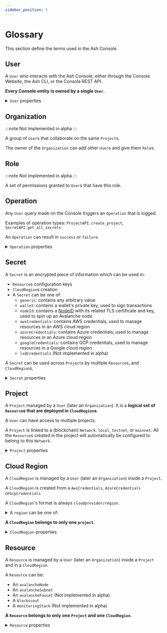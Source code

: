 ```yaml
---
sidebar_position: 5
---
```


# Glossary

This section define the terms used in the Ash Console.

## User

A `User` who interacts with the Ash Console, either through the Console Website, the Ash CLI, or the Console REST API.

**Every Console entity is owned by a single `User`.**

<details>
  <summary><code>User</code> properties</summary>
  <div>

```python
id: UUID4
username: str
firstname: str
lastname: str
email: str
```

  </div>
</details>

## Organization

:::note
Not implemented in alpha
:::

A group of `User`s that collaborate on the same `Project`s.

The owner of the `Organization` can add other `User`s and give them `Role`s.

## Role

:::note
Not implemented in alpha
:::

A set of permissions granted to `User`s that have this role.

## Operation

Any `User` query made on the Console triggers an `Operation` that is logged.

Examples of operation types: `ProjectAPI.create_project`, `SecretAPI.get_all_secrets`

An `Operation` can result in `success` or `failure`.

<details>
  <summary><code>Operation</code> properties</summary>
  <div>

```python
id: UUID4
owner_id: UUID4 # The user who performed the operation
logged: datetime
target_type: str
target_id: UUID4 | None # Can be None if the operation is not related to a specific item
target_value: str | None
operation_type: str
args: List[str]
kwargs: Dict[str, str]
result: OperationResult
error_msg: str | None
```

  </div>
</details>

## Secret

A `Secret` is an encrypted piece of information which can be used in:

- `Resource`s configuration keys
- `CloudRegion`s creation
- A `Secret` can be one of:
  - `generic`: contains any arbitrary value
  - `wallet`: contains a wallet's private key, used to sign transactions
  - `nodeId`: contains a [NodeID](https://docs.avax.network/nodes/maintain/node-backup-and-restore#nodeid) with its related TLS certificate and key, used to spin up an Avalanche node
  - `awsCredentials`: contains AWS credentials, used to manage resources in an AWS cloud region
  - `azureCredentials`: contains Azure credentials, used to manage resources in an Azure cloud region
  - `googleCredentials`: contains GCP credentials, used to manage resources in a Google cloud region
  - `lxdCredentials` (Not implemented in alpha)

A `Secret` can be used across `Project`s by multiple `Resource`s, and `CloudRegion`s.

<details>
  <summary><code>Secret</code> properties</summary>
  <div>

```python
id: UUID4
owner_id: UUID4
name: str
secret_type: SecretType
created: datetime
used_by: Dict[UUID4, str] # (UUID => EntityType)
... # extra properties based on type
```

  </div>
</details>

## Project

A `Project` managed by a `User` (later an `Organization`). It is a **logical set of `Resource`s that are deployed in `CloudRegion`s**.

A `User` can have access to multiple projects.

A `Project` is linked to a (blockchain) `Network`: `local`, `testnet`, or `mainnet`. All the `Resource`s created in the project will automatically be configured to belong to this `Network`.

<details>
  <summary><code>Project</code> properties</summary>
  <div>

```python
id: UUID4
owner_id: UUID4
name: str
network: Network
created: datetime
cloud_regions_ids: Dict[str, UUID4]
resources_ids: Dict[str, UUID4]
...
```

  </div>
</details>

## Cloud Region

A `CloudRegion` is managed by a `User` (later an `Organization`) inside a `Project`.

A `CloudRegion` is created from a `AwsCredentials`, `AzureCredentials` or`GcpCredentials`

A `CloudRegion`'s format is always `cloudprovider/region`.

<details>
  <summary>A <code>region</code> can be one of:</summary>
  <div>

<details>
  <summary><code>azure/*</code></summary>
  <div>

- `azure/australiacentral`
- `azure/australiacentral2`
- `azure/australiaeast`
- `azure/australiasoutheast`
- `azure/brazilsouth`
- `azure/canadacentral`
- `azure/canadaeast`
- `azure/centralindia`
- `azure/centralus`
- `azure/eastasia`
- `azure/eastus`
- `azure/eastus2`
- `azure/francecentral`
- `azure/francesouth`
- `azure/germanynorth`
- `azure/germanywestcentral`
- `azure/japaneast`
- `azure/japanwest`
- `azure/koreacentral`
- `azure/koreasouth`
- `azure/northcentralus`
- `azure/northeurope`
- `azure/norwayeast`
- `azure/norwaywest`
- `azure/southafricanorth`
- `azure/southafricawest`
- `azure/southcentralus`
- `azure/southeastasia`
- `azure/southindia`
- `azure/swedencentral`
- `azure/switzerlandnorth`
- `azure/switzerlandwest`
- `azure/uaecentral`
- `azure/uaenorth`
- `azure/uksouth`
- `azure/ukwest`
- `azure/westcentralus`
- `azure/westeurope`
- `azure/westindia`
- `azure/westus`

</div>
</details>

<details>
  <summary><code>aws/*</code></summary>
  <div>

- `aws/af-south-1`
- `aws/ap-east-1`
- `aws/ap-northeast-1`
- `aws/ap-northeast-2`
- `aws/ap-northeast-3`
- `aws/ap-south-1`
- `aws/ap-south-2`
- `aws/ap-southeast-1`
- `aws/ap-southeast-2`
- `aws/ap-southeast-3`
- `aws/ap-southeast-4`
- `aws/ca-central-1`
- `aws/eu-central-1`
- `aws/eu-central-2`
- `aws/eu-north-1`
- `aws/eu-south-1`
- `aws/eu-south-2`
- `aws/eu-west-1`
- `aws/eu-west-2`
- `aws/eu-west-3`
- `aws/me-central-1`
- `aws/me-south-1`
- `aws/sa-east-1`
- `aws/us-east-1`
- `aws/us-east-2`
- `aws/us-west-1`
- `aws/us-west-2`

</div>
</details>

<details>
  <summary><code>google/*</code></summary>
  <div>

- `google/asia-east1`
- `google/asia-east2`
- `google/asia-northeast1`
- `google/asia-northeast2`
- `google/asia-northeast3`
- `google/asia-south1`
- `google/asia-southeast1`
- `google/asia-southeast2`
- `google/australia-southeast1`
- `google/europe-central2`
- `google/europe-north1`
- `google/europe-west1`
- `google/europe-west2`
- `google/europe-west3`
- `google/europe-west4`
- `google/europe-west6`
- `google/northamerica-northeast1`
- `google/southamerica-east1`
- `google/us-central1`
- `google/us-east1`
- `google/us-east4`
- `google/us-west1`
- `google/us-west2`
- `google/us-west3`
- `google/us-west4`

</div>
</details>

</div>
</details>

**A `CloudRegion` belongs to only one `project`.**

<details>
  <summary><code>CloudRegion</code> properties</summary>
  <div>

```python
id: UUID4
owner_id: UUID4
project_id: UUID4
created: datetime
cloud_provider: CloudProvider
region: Region
cloud_credentials_secret_id: UUID4
status: CloudRegionStatus
```

  </div>
</details>

## Resource

A `Resource` is managed by a `User` (later an `Organization`) inside a `Project` and in a `CloudRegion`.

A `Resource` can be:

- An `avalancheNode`
- An `avalancheSubnet`
- An `avalancheFaucet` (Not implemented in alpha)
- A `blockscout`
- A `monitoringStack` (Not implemented in alpha)

**A `Resource` belongs to only one `Project` and one `CloudRegion`.**

<details>
  <summary><code>Resource</code> properties</summary>
  <div>

```python
id: UUID4
owner_id: UUID4
project_id: UUID4
created: datetime
resource_type: ResourceType
cloud_region_id: UUID4
... # extra properties based on type
```

  </div>
</details>
